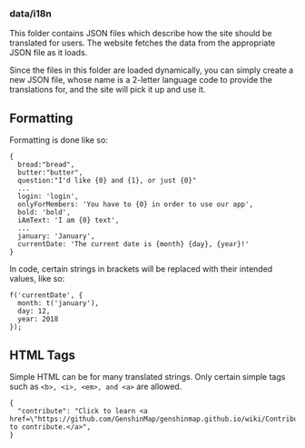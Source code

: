### data/i18n

This folder contains JSON files which describe how the site should be translated for users. The website fetches the data from the appropriate JSON file as it loads.

Since the files in this folder are loaded dynamically, you can simply create a new JSON file, whose name is a 2-letter language code to provide the translations for, and the site will pick it up and use it.

## Formatting

Formatting is done like so:

```
{
  bread:"bread",
  butter:"butter",
  question:"I'd like {0} and {1}, or just {0}"
  ...
  login: 'login',
  onlyForMembers: 'You have to {0} in order to use our app',
  bold: 'bold',
  iAmText: 'I am {0} text',
  ...
  january: 'January',
  currentDate: 'The current date is {month} {day}, {year}!'
}
```

In code, certain strings in brackets will be replaced with their intended values, like so:

```
f('currentDate', {
  month: t('january'),
  day: 12,
  year: 2018
});
```

## HTML Tags

Simple HTML can be for many translated strings. Only certain simple tags such as `<b>, <i>, <em>, and <a>` are allowed.

```
{
  "contribute": "Click to learn <a href=\"https://github.com/GenshinMap/genshinmap.github.io/wiki/Contributing\">how to contribute.</a>",
}
```
